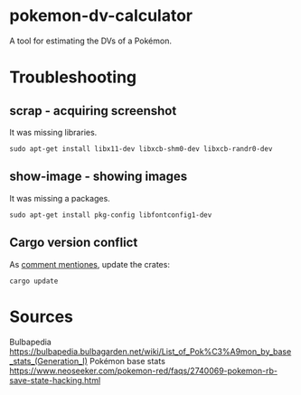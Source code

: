 # pokemon-dv-calculator
A tool for estimating the DVs of a Pokémon.


# Troubleshooting

## scrap - acquiring screenshot

It was missing libraries.
```
sudo apt-get install libx11-dev libxcb-shm0-dev libxcb-randr0-dev
```

## show-image - showing images

It was missing a packages.
```
sudo apt-get install pkg-config libfontconfig1-dev
```

## Cargo version conflict

As [comment mentiones](https://github.com/serde-rs/json/issues/409#issuecomment-362696245), update the crates:
```
cargo update
```

# Sources

Bulbapedia https://bulbapedia.bulbagarden.net/wiki/List_of_Pok%C3%A9mon_by_base_stats_(Generation_I)
Pokémon base stats https://www.neoseeker.com/pokemon-red/faqs/2740069-pokemon-rb-save-state-hacking.html

